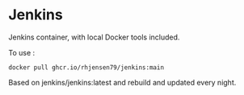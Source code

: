 # Jenkins
Jenkins container, with local Docker tools included.

To use :
```
docker pull ghcr.io/rhjensen79/jenkins:main
```

Based on jenkins/jenkins:latest and rebuild and updated every night.
